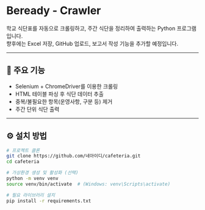 # Beready - Crawler

학교 식단표를 자동으로 크롤링하고, 주간 식단을 정리하여 출력하는 Python 프로그램입니다.  
향후에는 Excel 저장, GitHub 업로드, 보고서 작성 기능을 추가할 예정입니다.

---

## 📌 주요 기능
- Selenium + ChromeDriver를 이용한 크롤링
- HTML 테이블 파싱 후 식단 데이터 추출
- 중복/불필요한 항목(운영사항, 구분 등) 제거
- 주간 단위 식단 출력

---

## ⚙️ 설치 방법
```bash
# 프로젝트 클론
git clone https://github.com/네아이디/cafeteria.git
cd cafeteria

# 가상환경 생성 및 활성화 (선택)
python -m venv venv
source venv/bin/activate  # (Windows: venv\Scripts\activate)

# 필요 라이브러리 설치
pip install -r requirements.txt
